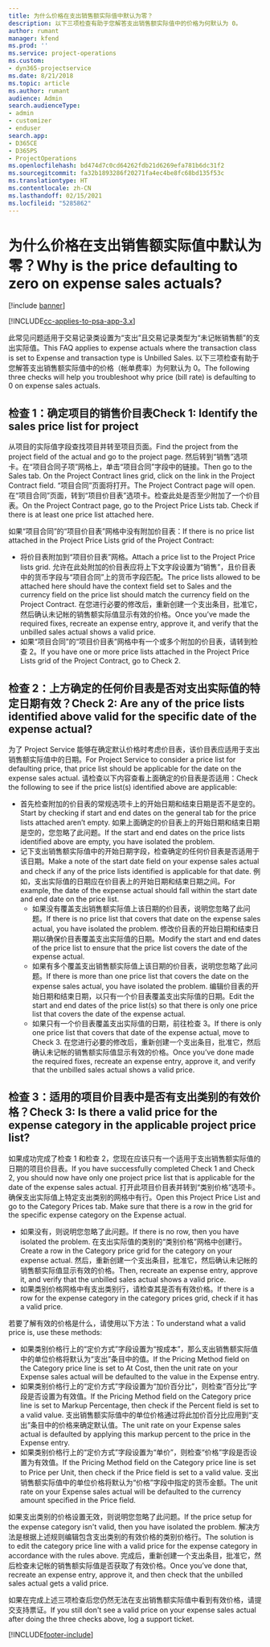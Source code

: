 ```yaml
---
title: 为什么价格在支出销售额实际值中默认为零？
description: 以下三项检查有助于您解答支出销售额实际值中的价格为何默认为 0。
author: rumant
manager: kfend
ms.prod: ''
ms.service: project-operations
ms.custom:
- dyn365-projectservice
ms.date: 8/21/2018
ms.topic: article
ms.author: rumant
audience: Admin
search.audienceType:
- admin
- customizer
- enduser
search.app:
- D365CE
- D365PS
- ProjectOperations
ms.openlocfilehash: bd474d7c0cd64262fdb21d6269efa781b6dc31f2
ms.sourcegitcommit: fa32b1893286f20271fa4ec4be8fc68bd135f53c
ms.translationtype: HT
ms.contentlocale: zh-CN
ms.lasthandoff: 02/15/2021
ms.locfileid: "5285862"
---
```

# <a name="why-is-the-price-defaulting-to-zero-on-expense-sales-actuals"></a><span data-ttu-id="bf9d3-103">为什么价格在支出销售额实际值中默认为零？</span><span class="sxs-lookup"><span data-stu-id="bf9d3-103">Why is the price defaulting to zero on expense sales actuals?</span></span>

[!include [banner](../includes/psa-now-project-operations.md)]

[!INCLUDE[cc-applies-to-psa-app-3.x](../includes/cc-applies-to-psa-app-3x.md)]

<span data-ttu-id="bf9d3-104">此常见问题适用于交易记录类设置为“支出”且交易记录类型为“未记帐销售额”的支出实际值。</span><span class="sxs-lookup"><span data-stu-id="bf9d3-104">This FAQ applies to expense actuals where the transaction class is set to Expense and transaction type is Unbilled Sales.</span></span> <span data-ttu-id="bf9d3-105">以下三项检查有助于您解答支出销售额实际值中的价格（帐单费率）为何默认为 0。</span><span class="sxs-lookup"><span data-stu-id="bf9d3-105">The following three checks will help you troubleshoot why price (bill rate) is defaulting to 0 on expense sales actuals.</span></span>

## <a name="check-1-identify-the-sales-price-list-for-project"></a><span data-ttu-id="bf9d3-106">检查 1：确定项目的销售价目表</span><span class="sxs-lookup"><span data-stu-id="bf9d3-106">Check 1: Identify the sales price list for project</span></span>

<span data-ttu-id="bf9d3-107">从项目的实际值字段查找项目并转至项目页面。</span><span class="sxs-lookup"><span data-stu-id="bf9d3-107">Find the project from the project field of the actual and go to the project page.</span></span> <span data-ttu-id="bf9d3-108">然后转到“销售”选项卡。在“项目合同子项”网格上，单击“项目合同”字段中的链接。</span><span class="sxs-lookup"><span data-stu-id="bf9d3-108">Then go to the Sales tab. On the Project Contract lines grid, click on the link in the Project Contract field.</span></span> <span data-ttu-id="bf9d3-109">“项目合同”页面将打开。</span><span class="sxs-lookup"><span data-stu-id="bf9d3-109">The Project Contract page will open.</span></span> <span data-ttu-id="bf9d3-110">在“项目合同”页面，转到“项目价目表”选项卡。检查此处是否至少附加了一个价目表。</span><span class="sxs-lookup"><span data-stu-id="bf9d3-110">On the Project Contract page, go to the Project Price Lists tab. Check if there is at least one price list attached here.</span></span>

<span data-ttu-id="bf9d3-111">如果“项目合同”的“项目价目表”网格中没有附加价目表：</span><span class="sxs-lookup"><span data-stu-id="bf9d3-111">If there is no price list attached in the Project Price Lists grid of the Project Contract:</span></span>

- <span data-ttu-id="bf9d3-112">将价目表附加到“项目价目表”网格。</span><span class="sxs-lookup"><span data-stu-id="bf9d3-112">Attach a price list to the Project Price lists grid.</span></span> <span data-ttu-id="bf9d3-113">允许在此处附加的价目表应将上下文字段设置为“销售”，且价目表中的货币字段与“项目合同”上的货币字段匹配。</span><span class="sxs-lookup"><span data-stu-id="bf9d3-113">The price lists allowed to be attached here should have the context field set to Sales and the currency field on the price list should match the currency field on the Project Contract.</span></span> <span data-ttu-id="bf9d3-114">在您进行必要的修改后，重新创建一个支出条目，批准它，然后确认未记帐的销售额实际值显示有效的价格。</span><span class="sxs-lookup"><span data-stu-id="bf9d3-114">Once you’ve made the required fixes, recreate an expense entry, approve it, and verify that the unbilled sales actual shows a valid price.</span></span>
- <span data-ttu-id="bf9d3-115">如果“项目合同”的“项目价目表”网格中有一个或多个附加的价目表，请转到检查 2。</span><span class="sxs-lookup"><span data-stu-id="bf9d3-115">If you have one or more price lists attached in the Project Price Lists grid of the Project Contract, go to Check 2.</span></span>

## <a name="check-2-are-any-of-the-price-lists-identified-above-valid-for-the-specific-date-of-the-expense-actual"></a><span data-ttu-id="bf9d3-116">检查 2：上方确定的任何价目表是否对支出实际值的特定日期有效？</span><span class="sxs-lookup"><span data-stu-id="bf9d3-116">Check 2: Are any of the price lists identified above valid for the specific date of the expense actual?</span></span>

<span data-ttu-id="bf9d3-117">为了 Project Service 能够在确定默认价格时考虑价目表，该价目表应适用于支出销售额实际值中的日期。</span><span class="sxs-lookup"><span data-stu-id="bf9d3-117">For Project Service to consider a price list for defaulting price, that price list should be applicable for the date on the expense sales actual.</span></span> <span data-ttu-id="bf9d3-118">请检查以下内容查看上面确定的价目表是否适用：</span><span class="sxs-lookup"><span data-stu-id="bf9d3-118">Check the following to see if the price list(s) identified above are applicable:</span></span>

- <span data-ttu-id="bf9d3-119">首先检查附加的价目表的常规选项卡上的开始日期和结束日期是否不是空的。</span><span class="sxs-lookup"><span data-stu-id="bf9d3-119">Start by checking if start and end dates on the general tab for the price lists attached aren’t empty.</span></span> <span data-ttu-id="bf9d3-120">如果上面确定的价目表上的开始日期和结束日期是空的，您忽略了此问题。</span><span class="sxs-lookup"><span data-stu-id="bf9d3-120">If the start and end dates on the price lists identified above are empty, you have isolated the problem.</span></span> 
- <span data-ttu-id="bf9d3-121">记下支出销售额实际值中的开始日期字段，检查确定的任何价目表是否适用于该日期。</span><span class="sxs-lookup"><span data-stu-id="bf9d3-121">Make a note of the start date field on your expense sales actual and check if any of the price lists identified is applicable for that date.</span></span> <span data-ttu-id="bf9d3-122">例如，支出实际值的日期应在价目表上的开始日期和结束日期之间。</span><span class="sxs-lookup"><span data-stu-id="bf9d3-122">For example, the date of the expense actual should fall within the start date and end date on the price list.</span></span> 
    - <span data-ttu-id="bf9d3-123">如果没有覆盖支出销售额实际值上该日期的价目表，说明您忽略了此问题。</span><span class="sxs-lookup"><span data-stu-id="bf9d3-123">If there is no price list that covers that date on the expense sales actual, you have isolated the problem.</span></span> <span data-ttu-id="bf9d3-124">修改价目表的开始日期和结束日期以确保价目表覆盖支出实际值的日期。</span><span class="sxs-lookup"><span data-stu-id="bf9d3-124">Modify the start and end dates of the price list to ensure that the price list covers the date of the expense actual.</span></span> 
    - <span data-ttu-id="bf9d3-125">如果有多个覆盖支出销售额实际值上该日期的价目表，说明您忽略了此问题。</span><span class="sxs-lookup"><span data-stu-id="bf9d3-125">If there is more than one price list that covers the date on the expense sales actual, you have isolated the problem.</span></span> <span data-ttu-id="bf9d3-126">编辑价目表的开始日期和结束日期，以只有一个价目表覆盖支出实际值的日期。</span><span class="sxs-lookup"><span data-stu-id="bf9d3-126">Edit the start and end dates of the price list(s) so that there is only one price list that covers the date of the expense actual.</span></span> 
    - <span data-ttu-id="bf9d3-127">如果只有一个价目表覆盖支出实际值的日期，前往检查 3。</span><span class="sxs-lookup"><span data-stu-id="bf9d3-127">If there is only one price list that covers that date of the expense actual, move to Check 3.</span></span>
<span data-ttu-id="bf9d3-128">在您进行必要的修改后，重新创建一个支出条目，批准它，然后确认未记帐的销售额实际值显示有效的价格。</span><span class="sxs-lookup"><span data-stu-id="bf9d3-128">Once you’ve done made the required fixes, recreate an expense entry, approve it, and verify that the unbilled sales actual shows a valid price.</span></span>

## <a name="check-3-is-there-a-valid-price-for-the-expense-category-in-the-applicable-project-price-list"></a><span data-ttu-id="bf9d3-129">检查 3：适用的项目价目表中是否有支出类别的有效价格？</span><span class="sxs-lookup"><span data-stu-id="bf9d3-129">Check 3: Is there a valid price for the expense category in the applicable project price list?</span></span> 

<span data-ttu-id="bf9d3-130">如果成功完成了检查 1 和检查 2，您现在应该只有一个适用于支出销售额实际值的日期的项目价目表。</span><span class="sxs-lookup"><span data-stu-id="bf9d3-130">If you have successfully completed Check 1 and Check 2, you should now have only one project price list that is applicable for the date of the expense sales actual.</span></span> <span data-ttu-id="bf9d3-131">打开此项目价目表并转到“类别价格”选项卡。确保支出实际值上特定支出类别的网格中有行。</span><span class="sxs-lookup"><span data-stu-id="bf9d3-131">Open this Project Price List and go to the Category Prices tab. Make sure that there is a row in the grid for the specific expense category on the Expense actual.</span></span>
 
- <span data-ttu-id="bf9d3-132">如果没有，则说明您忽略了此问题。</span><span class="sxs-lookup"><span data-stu-id="bf9d3-132">If there is no row, then you have isolated the problem.</span></span> <span data-ttu-id="bf9d3-133">在支出实际值的类别的“类别价格”网格中创建行。</span><span class="sxs-lookup"><span data-stu-id="bf9d3-133">Create a row in the Category price grid for the category on your expense actual.</span></span> <span data-ttu-id="bf9d3-134">然后，重新创建一个支出条目，批准它，然后确认未记帐的销售额实际值显示有效的价格。</span><span class="sxs-lookup"><span data-stu-id="bf9d3-134">Then, recreate an expense entry, approve it, and verify that the unbilled sales actual shows a valid price.</span></span> 
- <span data-ttu-id="bf9d3-135">如果类别价格网格中有支出类别行，请检查其是否有有效价格。</span><span class="sxs-lookup"><span data-stu-id="bf9d3-135">If there is a row for the expense category in the category prices grid, check if it has a valid price.</span></span>

<span data-ttu-id="bf9d3-136">若要了解有效的价格是什么，请使用以下方法：</span><span class="sxs-lookup"><span data-stu-id="bf9d3-136">To understand what a valid price is, use these methods:</span></span>

- <span data-ttu-id="bf9d3-137">如果类别价格行上的“定价方式”字段设置为“按成本”，那么支出销售额实际值中的单位价格将默认为“支出”条目中的值。</span><span class="sxs-lookup"><span data-stu-id="bf9d3-137">If the Pricing Method field on the Category price line is set to At Cost, then the unit rate on your Expense sales actual will be defaulted to the value in the Expense entry.</span></span>
- <span data-ttu-id="bf9d3-138">如果类别价格行上的“定价方式”字段设置为“加价百分比”，则检查“百分比”字段是否设置为有效值。</span><span class="sxs-lookup"><span data-stu-id="bf9d3-138">If the Pricing Method field on the Category price line is set to Markup Percentage, then check if the Percent field is set to a valid value.</span></span> <span data-ttu-id="bf9d3-139">支出销售额实际值中的单位价格通过将此加价百分比应用到“支出”条目中的价格来确定默认值。</span><span class="sxs-lookup"><span data-stu-id="bf9d3-139">The unit rate on your Expense sales actual is defaulted by applying this markup percent to the price in the Expense entry.</span></span>
- <span data-ttu-id="bf9d3-140">如果类别价格行上的“定价方式”字段设置为“单价”，则检查“价格”字段是否设置为有效值。</span><span class="sxs-lookup"><span data-stu-id="bf9d3-140">If the Pricing Method field on the Category price line is set to Price per Unit, then check if the Price field is set to a valid value.</span></span> <span data-ttu-id="bf9d3-141">支出销售额实际值中的单位价格将默认为“价格”字段中指定的货币金额。</span><span class="sxs-lookup"><span data-stu-id="bf9d3-141">The unit rate on your Expense sales actual will be defaulted to the currency amount specified in the Price field.</span></span>

<span data-ttu-id="bf9d3-142">如果支出类别的价格设置无效，则说明您忽略了此问题。</span><span class="sxs-lookup"><span data-stu-id="bf9d3-142">If the price setup for the expense category isn't valid, then you have isolated the problem.</span></span> <span data-ttu-id="bf9d3-143">解决方法是根据上述规则编辑包含支出类别的有效价格的类别价格行。</span><span class="sxs-lookup"><span data-stu-id="bf9d3-143">The solution is to edit the category price line with a valid price for the expense category in accordance with the rules above.</span></span> <span data-ttu-id="bf9d3-144">完成后，重新创建一个支出条目，批准它，然后检查未记帐的销售额实际值是否获取了有效价格。</span><span class="sxs-lookup"><span data-stu-id="bf9d3-144">Once you’ve done that, recreate an expense entry, approve it, and then check that the unbilled sales actual gets a valid price.</span></span>

<span data-ttu-id="bf9d3-145">如果在完成上述三项检查后您仍然无法在支出销售额实际值中看到有效价格，请提交支持票证。</span><span class="sxs-lookup"><span data-stu-id="bf9d3-145">If you still don't see a valid price on your expense sales actual after doing the three checks above, log a support ticket.</span></span>




[!INCLUDE[footer-include](../includes/footer-banner.md)]